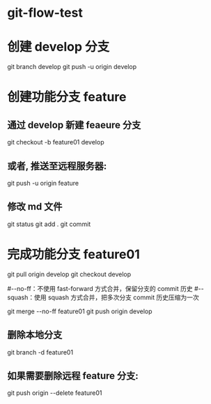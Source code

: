 # git-flow-test

# 创建 develop 分支

git branch develop
git push -u origin develop

# 创建功能分支 feature

## 通过 develop 新建 feaeure 分支

git checkout -b feature01 develop

## 或者, 推送至远程服务器:

git push -u origin feature

## 修改 md 文件

git status
git add .
git commit

# 完成功能分支 feature01

git pull origin develop
git checkout develop

#--no-ff：不使用 fast-forward 方式合并，保留分支的 commit 历史
#--squash：使用 squash 方式合并，把多次分支 commit 历史压缩为一次

git merge --no-ff feature01
git push origin develop

## 删除本地分支

git branch -d feature01

## 如果需要删除远程 feature 分支:

git push origin --delete feature01

